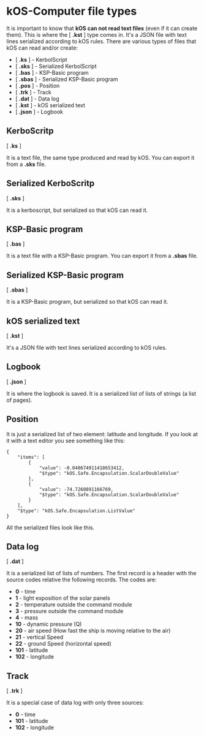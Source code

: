 # kOS-Computer file types
It is important to know that **kOS can not read text files** (even if it can create them). This is where the [ **.kst** ] type comes in. It's a JSON file with text lines serialized according to kOS rules.
There are various types of files that kOS can read and/or create:
* [ **.ks** ] - KerbolScript
* [ **.sks** ] - Serialized KerbolScript
* [ **.bas** ] - KSP-Basic program
* [ **.sbas** ] - Serialized KSP-Basic program
* [ **.pos** ] - Position
* [ **.trk** ] - Track
* [ **.dat** ] - Data log
* [ **.kst** ] - kOS serialized text
* [ **.json** ] - Logbook

## KerboScritp
[ **.ks** ]

It is a text file, the same type produced and read by kOS. You can export it from a **.sks** file.

## Serialized KerboScritp
[ **.sks** ]

It is a kerboscript, but serialized so that kOS can read it.
## KSP-Basic program
[ **.bas** ]

It is a text file with a KSP-Basic program. You can export it from a **.sbas** file.

## Serialized KSP-Basic program
[ **.sbas** ]

It is a KSP-Basic program, but serialized so that kOS can read it.

## kOS serialized text
[ **.kst** ]

It's a JSON file with text lines serialized according to kOS rules. 
## Logbook
[ **.json** ]

It is where the logbook is saved. It is a serialized list of lists of strings (a list of pages).
## Position
It is just a serialized list of two element: latitude and longitude. If you look at it with a text editor you see something like this:
```
{
    "items": [
        {
            "value": -0.048674911418653412,
            "$type": "kOS.Safe.Encapsulation.ScalarDoubleValue"
        },
        {
            "value": -74.7260891166769,
            "$type": "kOS.Safe.Encapsulation.ScalarDoubleValue"
        }
    ],
    "$type": "kOS.Safe.Encapsulation.ListValue"
}
```
All the serialized files look like this.
## Data log
[ **.dat** ]

It is a serialized list of lists of numbers. The first record is a header with the source codes relative the following records. The codes are:
* **0**   - time
* **1**   - light exposition of the solar panels 
* **2**   - temperature outside the command module
* **3**   - pressure outside the command module
* **4**   - mass
* **10**  - dynamic pressure (Q)
* **20**  - air speed (How fast the ship is moving relative to the air)
* **21**  - vertical Speed
* **22**  - ground Speed (horizontal speed)
* **101** - latitude
* **102** - longitude

## Track
[ **.trk** ]

It is a special case of data log with only three sources:
* **0**   - time
* **101** - latitude
* **102** - longitude
